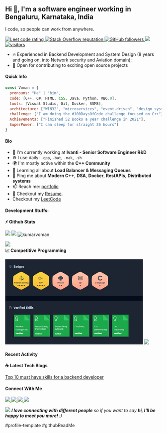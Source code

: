 <!--
**kumarvoman/kumarvoman** is a ✨ _special_ ✨ repository because its `README.md` (this file) appears on your GitHub profile.

--->


## Hi 👋, I'm a software engineer working in Bengaluru, Karnataka, India
I code, so people can work from anywhere.
<p align="left">
  <a href="https://leetcode.com/kumarvoman/">
    <img src="https://cp-logo.vercel.app/leetcode/sudiptob2" alt="Leet code rating" />
  </a>
  <!------
  <a href="https://hackerrank.com/profile/kumarvoman">
    <img src="https://raw.githubusercontent.com/kumarvoman/hackerrank-stats/main/output/rating.svg" alt="Hackerrank code rating" />
  </a>
-->
  <a href="[https://stackoverflow.com/users/5921662/sudipto](https://stackoverflow.com/users/7059433/voman-kumar)">
    <img alt="Stack Overflow reputation" src="https://img.shields.io/stackexchange/stackoverflow/r/5921662?color=orange&label=reputation&logo=stackoverflow">
  </a>
  <a href="https://github.com/kumarvoman?tab=followers">
    <img alt="GitHub followers" src="https://img.shields.io/github/followers/sudiptob2?color=green&logo=github">
  </a>

  <a href="https://github.com/milaan9/milaan9/pulse" alt="Activity">
      <img src="https://img.shields.io/github/commit-activity/m/kumarvoman/kumarvoman" />
  </a>

  <a href="https://github.com/kumarvoman/">
    <img src="https://komarev.com/ghpvc/?username=sudiptob2" alt="visitors" />
  </a>

</p>


<!--
- ✨ Contributing to [LoadBalancer](https://github.com/chkware/cli);
-->
- :fire: Experienced in Backend Development and System Design (8 years and going on, into Network security and Aviation domain);
- :calendar: Open for contributing to exciting open source projects 

#### Quick Info

```javascript
const Voman = {
  pronouns: "He" | "him",
  code: [C++, C#, HTML, CSS, Java, Python, VB6.0],
  tools: [Visual Studio, Git, Docker, SSMS],
  architecture: ["WIN32", "microservices", "event-driven", "design system pattern"],
  challenge: ["I am doing the #100DaysOfCode challenge focused on C++"],
  Achievements: ["Finished 52 Books a year challenge in 2021"],
  SuperPower: ["I can sleep for straight 26 hours"]
}
```

#### Bio

- 🏢 I'm currently working at **Ivanti - Senior Software Engineer R&D**
- ⚙️ I use daily: `.cpp`, `.bat`, `.mak`, `.sh`
- 🌍 I'm mostly active within the **C++ Community**
- 🌱 Learning all about **Load Balancer & Messaging Queues**
- 💬 Ping me about **Modern C++**, **DSA**, **Docker**, **RestAPIs**, **Distributed systems**
- 📫 Reach me: [portfolio](https://kumarvoman.com)
- 📝 Checkout my [Resume](files/Resume.pdf).
- Checkout my [LeetCode](https://leetcode.com/kumarvoman/)



#### Development Stuffs:

<b>⚡ Github Stats</b>
<p float="left">
<img height="180em" src="https://github-readme-stats.vercel.app/api?theme=dark&username=kumarvoman&show_icons=true&hide_border=true&&count_private=true&include_all_commits=true" /> 
<img height="180em" src="https://github-readme-stats.vercel.app/api/top-langs/?theme=dark&username=kumarvoman&show_icons=true&hide_border=true&layout=compact&langs_count=8"/>
 <img align="center" src="https://github-readme-streak-stats.herokuapp.com/?theme=dark&user=kumarvoman&" alt="kumarvoman" />
</p>
<img src="https://cr-skills-chart-widget.azurewebsites.net/api/api?username=kumarvoman"/> <br/>
<b>&#128200; Competitive Programming</b>
<p float="left">
<img height="273em" src="files/hackerrank.jpeg" />
<img height="273em" src="https://leetcard.jacoblin.cool/kumarvoman?theme=dark&font=Karma&ext=contest" />
</p>

#### Recent Activity

<p><b> &#9749; Latest Tech Blogs</b></p>
<!--
<a target="_blank" href="https://github-readme-medium-recent-article.vercel.app/medium/@kumarvoman/0"><img src="#" alt="Latest medium article">
  -->

<a target="_blank" href="https://kumarvoman.com/blog/f/skills-one-should-have-to-be-a-kickass-backend-developer">Top 10 must have skills for a backend developer</a>
  
#### Connect With Me

<p left="center">
<a href="https://twitter.com/vomankumar/">
  <img src="https://img.shields.io/badge/twitter-%231DA1F2.svg?&style=for-the-badge&logo=twitter&logoColor=white" height=25>
</a> 
<a href="https://www.linkedin.com/in/kumarvoman/">
  <img src="https://img.shields.io/badge/linkedin-%230077B5.svg?&style=for-the-badge&logo=linkedin&logoColor=white" height=25>
</a> 
<a href="https://www.facebook.com/voman.kumar/">
  <img src="https://img.shields.io/badge/Facebook-1877F2?style=for-the-badge&logo=facebook&logoColor=white" height=25>
</a>
<a href="https://medium.com/@vomankumar">
  <img src="https://img.shields.io/badge/Medium-12100E?style=for-the-badge&logo=medium&logoColor=white" height=25>
</a>
</p>

<img src="https://media.giphy.com/media/LnQjpWaON8nhr21vNW/giphy.gif" width="60"> <em><b>I love connecting with different people</b> so if you want to say <b>hi, I'll be happy to meet you more!</b> :)</em>
  
  <!--
  <a href="https://github.com/kumarvoman/Threadpool">
  <img align="center" src="https://github-readme-stats.vercel.app/api/pin/?username=kumarvoman&repo=Threadpool" />
</a>
<a href="https://github.com/anuraghazra/LoadBalancer">
  <img align="center" src="https://github-readme-stats.vercel.app/api/pin/?username=kumarvoman&repo=Loadbalancer" />
</a> 

Learning from : https://github.com/anuraghazra/github-readme-stats

-->
#profile-template #githubReadMe
